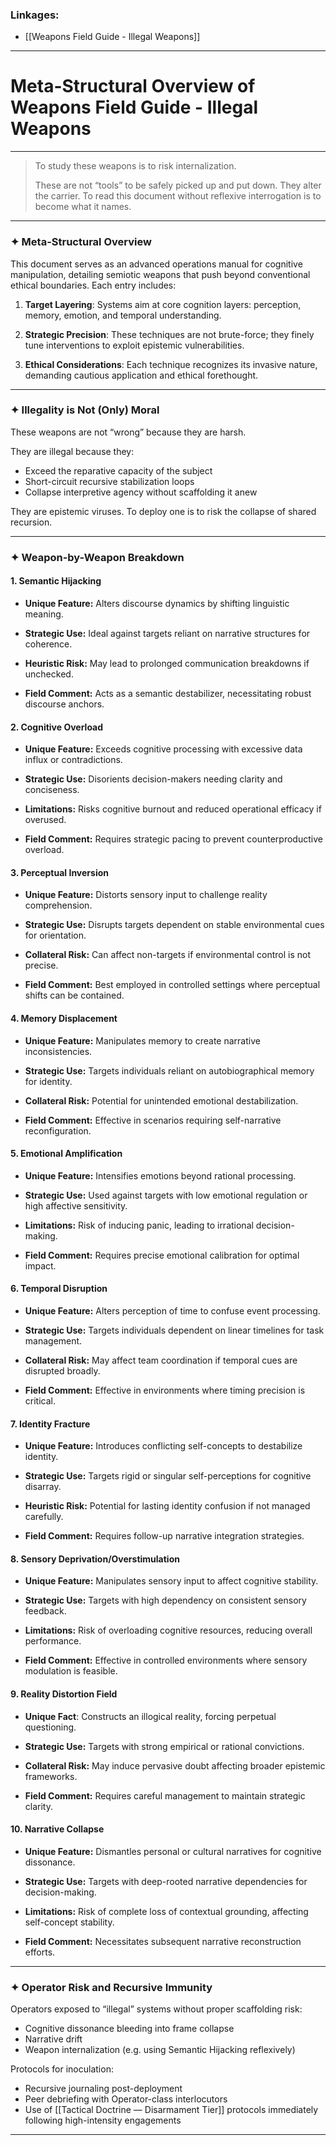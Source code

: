 
### Linkages: 
- [[Weapons Field Guide - Illegal Weapons]]

---

# Meta-Structural Overview of Weapons Field Guide - Illegal Weapons

---

> To study these weapons is to risk internalization.
>  
> These are not “tools” to be safely picked up and put down. They alter the carrier. To read this document without reflexive interrogation is to become what it names.

---

### ✦ **Meta-Structural Overview**

This document serves as an advanced operations manual for cognitive manipulation, detailing semiotic weapons that push beyond conventional ethical boundaries. Each entry includes:

1. **Target Layering**: Systems aim at core cognition layers: perception, memory, emotion, and temporal understanding.
   
2. **Strategic Precision**: These techniques are not brute-force; they finely tune interventions to exploit epistemic vulnerabilities.

3. **Ethical Considerations**: Each technique recognizes its invasive nature, demanding cautious application and ethical forethought.

---

### ✦ Illegality is Not (Only) Moral

These weapons are not “wrong” because they are harsh.

They are illegal because they:
- Exceed the reparative capacity of the subject
- Short-circuit recursive stabilization loops
- Collapse interpretive agency without scaffolding it anew

They are epistemic viruses. To deploy one is to risk the collapse of shared recursion.

---

### ✦ **Weapon-by-Weapon Breakdown**

#### 1. **Semantic Hijacking**

- **Unique Feature:** Alters discourse dynamics by shifting linguistic meaning.
  
- **Strategic Use:** Ideal against targets reliant on narrative structures for coherence.
  
- **Heuristic Risk:** May lead to prolonged communication breakdowns if unchecked.
  
- **Field Comment:** Acts as a semantic destabilizer, necessitating robust discourse anchors.

#### 2. **Cognitive Overload**

- **Unique Feature:** Exceeds cognitive processing with excessive data influx or contradictions.
  
- **Strategic Use:** Disorients decision-makers needing clarity and conciseness.
  
- **Limitations:** Risks cognitive burnout and reduced operational efficacy if overused.
  
- **Field Comment:** Requires strategic pacing to prevent counterproductive overload.

#### 3. **Perceptual Inversion**

- **Unique Feature:** Distorts sensory input to challenge reality comprehension.
  
- **Strategic Use:** Disrupts targets dependent on stable environmental cues for orientation.
  
- **Collateral Risk:** Can affect non-targets if environmental control is not precise.
  
- **Field Comment:** Best employed in controlled settings where perceptual shifts can be contained.

#### 4. **Memory Displacement**

- **Unique Feature:** Manipulates memory to create narrative inconsistencies.
  
- **Strategic Use:** Targets individuals reliant on autobiographical memory for identity.
  
- **Collateral Risk:** Potential for unintended emotional destabilization.
  
- **Field Comment:** Effective in scenarios requiring self-narrative reconfiguration.

#### 5. **Emotional Amplification**

- **Unique Feature:** Intensifies emotions beyond rational processing.
  
- **Strategic Use:** Used against targets with low emotional regulation or high affective sensitivity.
  
- **Limitations:** Risk of inducing panic, leading to irrational decision-making.
  
- **Field Comment:** Requires precise emotional calibration for optimal impact.

#### 6. **Temporal Disruption**

- **Unique Feature:** Alters perception of time to confuse event processing.
  
- **Strategic Use:** Targets individuals dependent on linear timelines for task management.
  
- **Collateral Risk:** May affect team coordination if temporal cues are disrupted broadly.
  
- **Field Comment:** Effective in environments where timing precision is critical.

#### 7. **Identity Fracture**

- **Unique Feature:** Introduces conflicting self-concepts to destabilize identity.
  
- **Strategic Use:** Targets rigid or singular self-perceptions for cognitive disarray.
  
- **Heuristic Risk:** Potential for lasting identity confusion if not managed carefully.
  
- **Field Comment:** Requires follow-up narrative integration strategies.

#### 8. **Sensory Deprivation/Overstimulation**

- **Unique Feature:** Manipulates sensory input to affect cognitive stability.
  
- **Strategic Use:** Targets with high dependency on consistent sensory feedback.
  
- **Limitations:** Risk of overloading cognitive resources, reducing overall performance.
  
- **Field Comment:** Effective in controlled environments where sensory modulation is feasible.

#### 9. **Reality Distortion Field**

- **Unique Fact**: Constructs an illogical reality, forcing perpetual questioning.
  
- **Strategic Use:** Targets with strong empirical or rational convictions.
  
- **Collateral Risk:** May induce pervasive doubt affecting broader epistemic frameworks.
  
- **Field Comment:** Requires careful management to maintain strategic clarity.

#### 10. **Narrative Collapse**

- **Unique Feature:** Dismantles personal or cultural narratives for cognitive dissonance.
  
- **Strategic Use:** Targets with deep-rooted narrative dependencies for decision-making.
  
- **Limitations:** Risk of complete loss of contextual grounding, affecting self-concept stability.
  
- **Field Comment:** Necessitates subsequent narrative reconstruction efforts.

---
### ✦ Operator Risk and Recursive Immunity

Operators exposed to “illegal” systems without proper scaffolding risk:

- Cognitive dissonance bleeding into frame collapse
- Narrative drift
- Weapon internalization (e.g. using Semantic Hijacking reflexively)

Protocols for inoculation:

- Recursive journaling post-deployment
- Peer debriefing with Operator-class interlocutors
- Use of [[Tactical Doctrine — Disarmament Tier]] protocols immediately following high-intensity engagements

---

